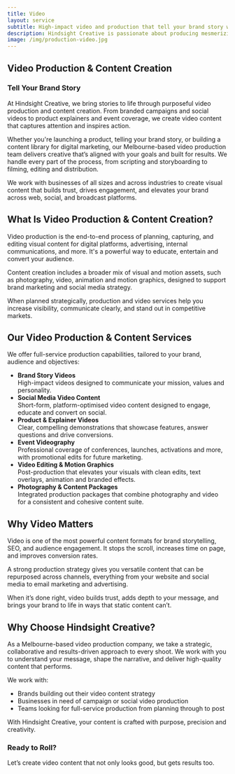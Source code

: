 ```yaml
---
title: Video
layout: service
subtitle: High-impact video and production that tell your brand story with clarity, emotion, and cinematic flair.
description: Hindsight Creative is passionate about producing mesmerizing video content tailored to elevate your brand's identity and forge unforgettable connections. From conceptualisation, filming and production, to editing and graphics, our team provides end-to-end video production that will resonate with your audience. With experience producing everything from engaging social media campaigns to impactful TV commercials, our team blends creativity and brand insight to craft compelling video content.
image: /img/production-video.jpg
---
```


## Video Production & Content Creation

### Tell Your Brand Story

At Hindsight Creative, we bring stories to life through purposeful video production and content creation. From branded campaigns and social videos to product explainers and event coverage, we create video content that captures attention and inspires action.

Whether you're launching a product, telling your brand story, or building a content library for digital marketing, our Melbourne-based video production team delivers creative that’s aligned with your goals and built for results. We handle every part of the process, from scripting and storyboarding to filming, editing and distribution.

We work with businesses of all sizes and across industries to create visual content that builds trust, drives engagement, and elevates your brand across web, social, and broadcast platforms.

## What Is Video Production & Content Creation?

Video production is the end-to-end process of planning, capturing, and editing visual content for digital platforms, advertising, internal communications, and more. It's a powerful way to educate, entertain and convert your audience.

Content creation includes a broader mix of visual and motion assets, such as photography, video, animation and motion graphics, designed to support brand marketing and social media strategy.

When planned strategically, production and video services help you increase visibility, communicate clearly, and stand out in competitive markets.

## Our Video Production & Content Services

We offer full-service production capabilities, tailored to your brand, audience and objectives:

- **Brand Story Videos**  
   High-impact videos designed to communicate your mission, values and personality.
- **Social Media Video Content**  
   Short-form, platform-optimised video content designed to engage, educate and convert on social.
- **Product & Explainer Videos**  
   Clear, compelling demonstrations that showcase features, answer questions and drive conversions.
- **Event Videography**  
   Professional coverage of conferences, launches, activations and more, with promotional edits for future marketing.
- **Video Editing & Motion Graphics**  
   Post-production that elevates your visuals with clean edits, text overlays, animation and branded effects.
- **Photography & Content Packages**  
   Integrated production packages that combine photography and video for a consistent and cohesive content suite.

## Why Video Matters

Video is one of the most powerful content formats for brand storytelling, SEO, and audience engagement. It stops the scroll, increases time on page, and improves conversion rates.

A strong production strategy gives you versatile content that can be repurposed across channels, everything from your website and social media to email marketing and advertising.

When it’s done right, video builds trust, adds depth to your message, and brings your brand to life in ways that static content can’t.

## Why Choose Hindsight Creative?

As a Melbourne-based video production company, we take a strategic, collaborative and results-driven approach to every shoot. We work with you to understand your message, shape the narrative, and deliver high-quality content that performs.

We work with:

- Brands building out their video content strategy
- Businesses in need of campaign or social video production
- Teams looking for full-service production from planning through to post

With Hindsight Creative, your content is crafted with purpose, precision and creativity.

### Ready to Roll?

Let’s create video content that not only looks good, but gets results too.
